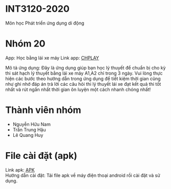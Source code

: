 # INT3120-2020
Môn học Phát triển ứng dụng di động
# Nhóm 20
App: Học bằng lái xe máy
Link app: [CHPLAY](https://play.google.com/store/apps/details?id=com.vietdevpro.onthigiaypheplaixe.xemay)

Mô tả ứng dụng: Đây là ứng dụng giúp bạn học lý thuyết để chuẩn bị cho kỳ thi sát hạch lý thuyết bằng lái xe máy A1,A2 chỉ trong 3 ngày. Vui lòng thực hiện các bước theo hướng dẫn trong ứng dụng để tiết kiệm thời gian cũng như ghi nhớ đáp án trả lời các câu hỏi thi lý thuyết lái xe đạt kết quả thi tốt nhất và rút ngắn nhất thời gian ôn luyện một cách nhanh chóng nhất!
# Thành viên nhóm
- Nguyễn Hữu Nam
- Trần Trung Hậu
- Lê Quang Huy
# File cài đặt (apk)
Link apk: [APK](https://drive.google.com/open?id=1VyMcZEbUeNjK5WykJ0MFHP-PZxCHj-II)  
Hướng dẫn cài đặt: Tải file apk về máy điện thoại android rồi cài đặt và sử dụng.
